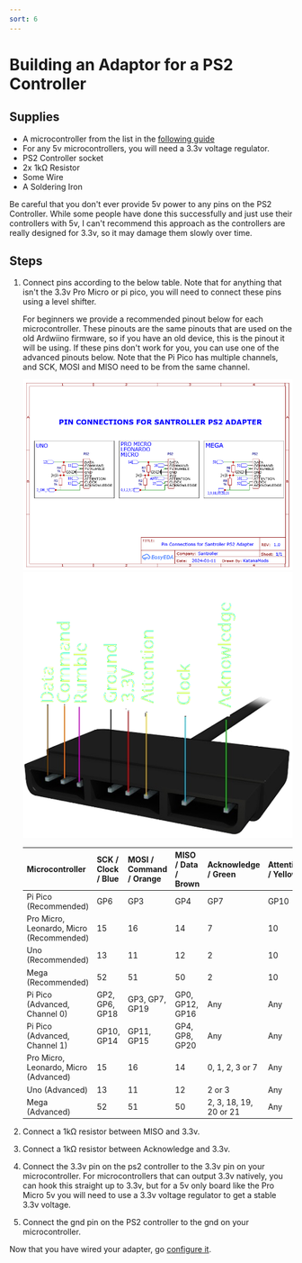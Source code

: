 ```yaml
---
sort: 6
---
```


# Building an Adaptor for a PS2 Controller

## Supplies

- A microcontroller from the list in the [following guide](https://santroller.tangentmc.net/wiring_guides/general.html)
- For any 5v microcontrollers, you will need a 3.3v voltage regulator.
- PS2 Controller socket
- 2x 1kΩ Resistor
- Some Wire
- A Soldering Iron

Be careful that you don't ever provide 5v power to any pins on the PS2 Controller. While some people have done this successfully and just use their controllers with 5v, I can't recommend this approach as the controllers are really designed for 3.3v, so it may damage them slowly over time.

## Steps

1. Connect pins according to the below table. Note that for anything that isn't the 3.3v Pro Micro or pi pico, you will need to connect these pins using a level shifter.

   For beginners we provide a recommended pinout below for each microcontroller. These pinouts are the same pinouts that are used on the old Ardwiino firmware, so if you have an old device, this is the pinout it will be using.
   If these pins don't work for you, you can use one of the advanced pinouts below. Note that the Pi Pico has multiple channels, and SCK, MOSI and MISO need to be from the same channel.

   [![pinout](/assets/images/ps2.png)](/assets/images/ps2.png) [![Adapter pinout](/assets/images/ps2-pinout.png)](/assets/images/ps2-pinout.png)

   | Microcontroller                          | SCK / Clock / Blue | MOSI / Command / Orange | MISO / Data / Brown | Acknowledge / Green    | Attention / Yellow |
   | ---------------------------------------- | ------------------ | ----------------------- | ------------------- | ---------------------- | ------------------ |
   | Pi Pico (Recommended)                    | GP6                | GP3                     | GP4                 | GP7                    | GP10               |
   | Pro Micro, Leonardo, Micro (Recommended) | 15                 | 16                      | 14                  | 7                      | 10                 |
   | Uno (Recommended)                        | 13                 | 11                      | 12                  | 2                      | 10                 |
   | Mega (Recommended)                       | 52                 | 51                      | 50                  | 2                      | 10                 |
   | Pi Pico (Advanced, Channel 0)            | GP2, GP6, GP18     | GP3, GP7, GP19          | GP0, GP12, GP16     | Any                    | Any                |
   | Pi Pico (Advanced, Channel 1)            | GP10, GP14         | GP11, GP15              | GP4, GP8, GP20      | Any                    | Any                |
   | Pro Micro, Leonardo, Micro (Advanced)    | 15                 | 16                      | 14                  | 0, 1, 2, 3 or 7        | Any                |
   | Uno (Advanced)                           | 13                 | 11                      | 12                  | 2 or 3                 | Any                |
   | Mega (Advanced)                          | 52                 | 51                      | 50                  | 2, 3, 18, 19, 20 or 21 | Any                |

2. Connect a 1kΩ resistor between MISO and 3.3v.
3. Connect a 1kΩ resistor between Acknowledge and 3.3v.
4. Connect the 3.3v pin on the ps2 controller to the 3.3v pin on your microcontroller. For microcontrollers that can output 3.3v natively, you can hook this straight up to 3.3v, but for a 5v only board like the Pro Micro 5v you will need to use a 3.3v voltage regulator to get a stable 3.3v voltage.
5. Connect the gnd pin on the PS2 controller to the gnd on your microcontroller.

Now that you have wired your adapter, go [configure it](https://santroller.tangentmc.net/tool/using.html).
